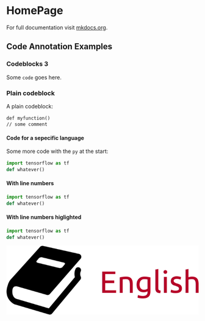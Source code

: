# HomePage

For full documentation visit [mkdocs.org](https://www.mkdocs.org).

## Code Annotation Examples

### Codeblocks 3


Some `code`  goes here.

### Plain codeblock

A plain codeblock:

```
def myfunction()
// some comment

```

#### Code for a sepecific language

Some more code with the `py` at the start:

``` py title="bubble_sort.py"
import tensorflow as tf
def whatever()
```

#### With line numbers

``` py linenums="1"
import tensorflow as tf
def whatever()
```

#### With line numbers higlighted

``` py hl_lines="2"
import tensorflow as tf
def whatever()
```

![localized image](image.png)